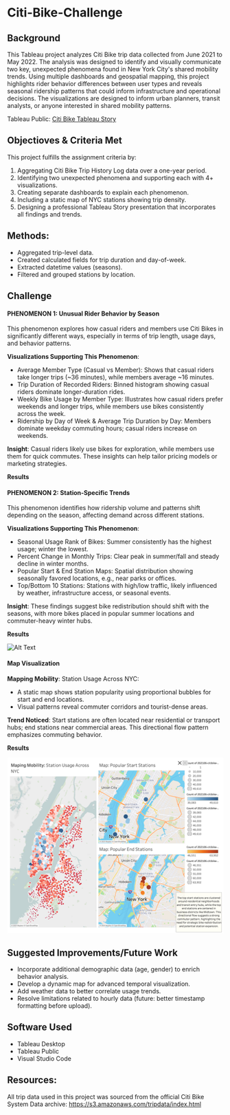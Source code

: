 # Citi-Bike-Challenge 

## Background 
This Tableau project analyzes Citi Bike trip data collected from June 2021 to May 2022. The analysis was designed to identify and visually communicate two key, unexpected phenomena found in New York City's shared mobility trends. Using multiple dashboards and geospatial mapping, this project highlights rider behavior differences between user types and reveals seasonal ridership patterns that could inform infrastructure and operational decisions. The visualizations are designed to inform urban planners, transit analysts, or anyone interested in shared mobility patterns.

Tableau Public: [Citi Bike Tableau Story](https://public.tableau.com/app/profile/madison.mihle/viz/citiBikeDataAnalysisJune2021-May2022/Story1?publish=yes)

## Objectioves & Criteria Met 
This project fulfills the assignment criteria by:
1. Aggregating Citi Bike Trip History Log data over a one-year period.
2. Identifying two unexpected phenomena and supporting each with 4+ visualizations.
3. Creating separate dashboards to explain each phenomenon.
4. Including a static map of NYC stations showing trip density.
5. Designing a professional Tableau Story presentation that incorporates all findings and trends.

## Methods:
* Aggregated trip-level data.
* Created calculated fields for trip duration and day-of-week.
* Extracted datetime values (seasons).
* Filtered and grouped stations by location. 

## Challenge 
#### PHENOMENON 1: Unusual Rider Behavior by Season 
This phenomenon explores how casual riders and members use Citi Bikes in significantly different ways, especially in terms of trip length, usage days, and behavior patterns.

**Visualizations Supporting This Phenomenon**:
* Average Member Type (Casual vs Member): Shows that casual riders take longer trips (~36 minutes), while members average ~16 minutes.
* Trip Duration of Recorded Riders: Binned histogram showing casual riders dominate longer-duration rides.
* Weekly Bike Usage by Member Type: Illustrates how casual riders prefer weekends and longer trips, while members use bikes consistently across the week.
* Ridership by Day of Week & Average Trip Duration by Day: Members dominate weekday commuting hours; casual riders increase on weekends.

**Insight**: Casual riders likely use bikes for exploration, while members use them for quick commutes. These insights can help tailor pricing models or marketing strategies.

**Results**


#### PHENOMENON 2: Station-Specific Trends
This phenomenon identifies how ridership volume and patterns shift depending on the season, affecting demand across different stations.

**Visualizations Supporting This Phenomenon**:
* Seasonal Usage Rank of Bikes: Summer consistently has the highest usage; winter the lowest.
* Percent Change in Monthly Trips: Clear peak in summer/fall and steady decline in winter months.
* Popular Start & End Station Maps: Spatial distribution showing seasonally favored locations, e.g., near parks or offices.
* Top/Bottom 10 Stations: Stations with high/low traffic, likely influenced by weather, infrastructure access, or seasonal events.

**Insight**: These findings suggest bike redistribution should shift with the seasons, with more bikes placed in popular summer locations and commuter-heavy winter hubs.

**Results**

![Alt Text](https://user-images.githubusercontent.com/your-image-url.png)

#### Map Visualization
**Mapping Mobility**: Station Usage Across NYC:
* A static map shows station popularity using proportional bubbles for start and end locations.
* Visual patterns reveal commuter corridors and tourist-dense areas.

**Trend Noticed**: Start stations are often located near residential or transport hubs; end stations near commercial areas. This directional flow pattern emphasizes commuting behavior.

**Results**

![Alt Text](https://github.com/maddieemihle/Citi-Bike-Data/blob/main/Images/Map.png)

## Suggested Improvements/Future Work
* Incorporate additional demographic data (age, gender) to enrich behavior analysis.
* Develop a dynamic map for advanced temporal visualization.
* Add weather data to better correlate usage trends.
* Resolve limitations related to hourly data (future: better timestamp formatting before upload).

## Software Used 
* Tableau Desktop
* Tableau Public 
* Visual Studio Code 

## Resources: 
All trip data used in this project was sourced from the official Citi Bike System Data archive: https://s3.amazonaws.com/tripdata/index.html
